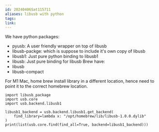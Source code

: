 ```yaml
---
id: 20240406Sat115711
aliases: libusb with python
tags:
link:
---
```

We have python packages:
- pyusb: A user friendly wrapper on top of libusb
- libusb-packge: which is suppose to include it's own copy of libusb
- libusb1: Just pure python binding to libusb1
- libusb: Just pure binding for libusb
Brew have:
- libusb
- libusb-compact

For M1 Mac, home brew install library in a different location, hence need to point it to the correct homebrew location.
```
import libusb_package
import usb.core
import usb.backend.libusb1

libusb1_backend = usb.backend.libusb1.get_backend(
    find_library=lambda x: "/opt/homebrew/lib/libusb-1.0.0.dylib"
)
print(list(usb.core.find(find_all=True, backend=libusb1_backend)))
```
